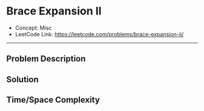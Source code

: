 # Brace Expansion II

- Concept: Misc
- LeetCode Link: https://leetcode.com/problems/brace-expansion-ii/

---

## Problem Description

## Solution

## Time/Space Complexity

